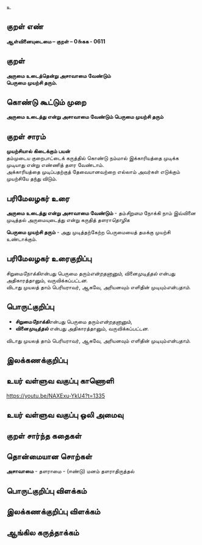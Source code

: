 உ

## குறள் எண் 

**ஆள்வினையுடைமை – குறள் – 0௬கக - 0611**  

## குறள் 

**அருமை உடைத்தென்று அசாவாமை வேண்டும்  
பெருமை முயற்சி தரும்.**  

## கொண்டு கூட்டும் முறை

**அருமை உடைத்து என்று அசாவாமை வேண்டும் பெருமை முயற்சி தரும்** 

## குறள் சாரம் 

**முயற்சியால் கிடைக்கும் பயன்**  
தம்முடைய குறைபாட்டைக் கருத்தில் கொண்டு நம்மால் இக்காரியத்தை முடிக்க முடியாது என்று எண்ணித் தளர வேண்டாம்.  
அக்காரியத்தை முடிப்பதற்குத் தேவையானவற்றை எல்லாம் அவர்கள் எடுக்கும் முயற்சியே தந்து விடும்.  

## பரிமேலழகர் உரை

**அருமை உடைத்து என்று அசாவாமை வேண்டும்** - தம்*சிறுமை* நோக்கி நாம் இவ்வினை முடித்தல் அருமையுடைத்து என்று கருதித் தளரா*தொழிக*  

**பெருமை முயற்சி தரும்** - அது முடித்தற்கேற்ற பெருமையைத் தமக்கு முயற்சி உண்டாக்கும்.  

## பரிமேலழகர் உரைகுறிப்பு   

சிறுமை*நோக்கி*என்பது பெருமை தரும்*என்றதனானும்*, வினை*முடித்தல்* என்பது அதிகாரத்தானும், வருவிக்கப்*பட்டன*.  
விடாது முயலத் தாம் பெரியராவர், ஆகவே, அரியனவும் எளிதின் முடியும்*என்பதாம்*.   

## பொருட்குறிப்பு 

* **சிறுமை*நோக்கி***என்பது பெருமை தரும்*என்றதனானும்*,  
* **வினை*முடித்தல்*** என்பது அதிகாரத்தானும், வருவிக்கப்*பட்டன*.  

விடாது முயலத் தாம் பெரியராவர், ஆகவே, அரியனவும் எளிதின் முடியும்*என்பதாம்*.

## இலக்கணக்குறிப்பு  


## உயர் வள்ளுவ வகுப்பு காணொளி

https://youtu.be/NAXExu-YkU4?t=1335 

## உயர் வள்ளுவ வகுப்பு ஒலி அமைவு 

 
## குறள் சார்ந்த கதைகள் 


## தொன்மையான சொற்கள்

**அசாவாமை** - தளராமை - (ஈண்டு) மனம் தளராதிருத்தல்  

## பொருட்குறிப்பு விளக்கம்


## இலக்கணக்குறிப்பு விளக்கம்


## ஆங்கில கருத்தாக்கம் 


